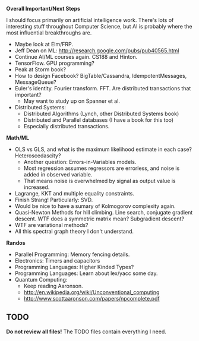 **Overall Important/Next Steps**

I should focus primarily on artificial intelligence work. There's lots
of interesting stuff throughout Computer Science, but AI is probably
where the most influential breakthroughs are.

* Maybe look at Elm/FRP.
* Jeff Dean on ML: http://research.google.com/pubs/pub40565.html
* Continue AI/ML courses again. CS188 and Hinton.
* TensorFlow. GPU programming?
* Peak at Storm book?
* How to design Facebook?  BigTable/Cassandra, IdempotentMessages,
  MessageQueue?
* Euler's identity. Fourier transform. FFT.
  Are distributed transactions that important?
    * May want to study up on Spanner et al.
* Distributed Systems:
    * Distributed Algorithms (Lynch, other Distributed Systems book)
    * Distributed and Parallel databases (I have a book for this too)
    * Especially distributed transactions.

**Math/ML**

* OLS vs GLS, and what is the maximum likelihood estimate in each
  case? Heteroscedascity?
    * Another question: Errors-in-Variables models.
    * Most regression assumes regressors are errorless, and noise is
      added in observed variable.
    * That means noise is overwhelmed by signal as output value is
      increased.
* Lagrange, KKT and multiple equality constraints.
* Finish Strang! Particularly: SVD.
* Would be nice to have a sumary of Kolmogorov complexity again.
* Quasi-Newton Methods for hill climbing. Line search, conjugate
  gradient descent. WTF does a symmetric matrix mean? Subgradient
  descent?
* WTF are variational methods?
* All this spectral graph theory I don't understand.

**Randos**

* Parallel Programming: Memory fencing details.
* Electronics: Timers and capacitors
* Programming Languages: Higher Kinded Types?
* Programming Languages: Learn about lex/yacc some day.
* Quantum Computing:
    * Keep reading Aaronson.
    * http://en.wikipedia.org/wiki/Unconventional_computing
    * http://www.scottaaronson.com/papers/npcomplete.pdf

## TODO

**Do not review all files!** The TODO files contain everything I need.
